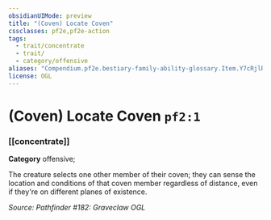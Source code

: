```yaml
---
obsidianUIMode: preview
title: "(Coven) Locate Coven"
cssclasses: pf2e,pf2e-action
tags:
  - trait/concentrate
  - trait/
  - category/offensive
aliases: "Compendium.pf2e.bestiary-family-ability-glossary.Item.Y7cRjlRkdo3siz5y"
license: OGL
---
```

# (Coven) Locate Coven `pf2:1`

### [[concentrate]]

**Category** offensive; 




The creature selects one other member of their coven; they can sense the location and conditions of that coven member regardless of distance, even if they're on different planes of existence.

*Source: Pathfinder #182: Graveclaw*
*OGL*